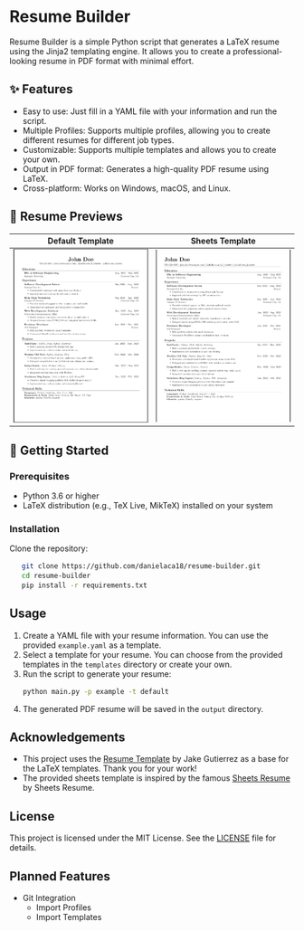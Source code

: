 # Resume Builder
Resume Builder is a simple Python script that generates a LaTeX resume using the Jinja2 templating engine. It allows you to create a professional-looking resume in PDF format with minimal effort.

## ✨ Features
- Easy to use: Just fill in a YAML file with your information and run the script.
- Multiple Profiles: Supports multiple profiles, allowing you to create different resumes for different job types.
- Customizable: Supports multiple templates and allows you to create your own.
- Output in PDF format: Generates a high-quality PDF resume using LaTeX.
- Cross-platform: Works on Windows, macOS, and Linux.

## 📄 Resume Previews
| Default Template | Sheets Template |
|------------------|-----------------|
| ![Default Template](previews/default.png) | ![Sheets Template](previews/sheets.png) |


## 🚀 Getting Started
### Prerequisites
- Python 3.6 or higher
- LaTeX distribution (e.g., TeX Live, MikTeX) installed on your system

### Installation
Clone the repository:
```bash
   git clone https://github.com/danielaca18/resume-builder.git
   cd resume-builder
   pip install -r requirements.txt
```

## Usage
1. Create a YAML file with your resume information. You can use the provided `example.yaml` as a template.
2. Select a template for your resume. You can choose from the provided templates in the `templates` directory or create your own.
3. Run the script to generate your resume:
   ```bash
   python main.py -p example -t default
   ```
4. The generated PDF resume will be saved in the `output` directory.

## Acknowledgements
- This project uses the [Resume Template](https://github.com/jakegut/resume) by Jake Gutierrez as a base for the LaTeX templates. Thank you for your work!
- The provided sheets template is inspired by the famous [Sheets Resume](https://sheetsresume.com/resume-template/) by Sheets Resume.

## License
This project is licensed under the MIT License. See the [LICENSE](LICENSE) file for details.

## Planned Features
- Git Integration
    - Import Profiles
    - Import Templates